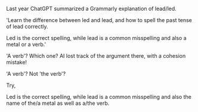 Last year ChatGPT summarized a Grammarly explanation of lead/led.

'Learn the difference between led and lead, and how to spell the past tense of lead correctly.

Led is the correct spelling, while lead is a common misspelling and also a metal or a verb.'

'A verb'? Which one? AI lost track of the argument there, with a cohesion mistake!

'A verb'? Not 'the verb'?

Try,

Led is the correct spelling, while lead is a common misspelling and also the name of the/a metal as well as a/the verb.

